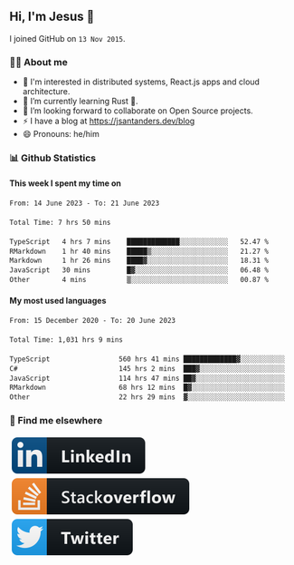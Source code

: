 ## Hi, I'm Jesus 👋

I joined GitHub on `13 Nov 2015`.

<!-- Talking about you -->

### 👨‍💻 About me

- 👦 I'm interested in distributed systems, React.js apps and cloud architecture.
- 🌱 I’m currently learning Rust 🦀.
- 👯 I’m looking forward to collaborate on Open Source projects.
- ⚡️ I have a blog at <https://jsantanders.dev/blog>
- 😄 Pronouns: he/him

### 📊 Github Statistics

#### This week I spent my time on

<!--START_SECTION:weekly-->

```txt
From: 14 June 2023 - To: 21 June 2023

Total Time: 7 hrs 50 mins

TypeScript   4 hrs 7 mins    █████████████░░░░░░░░░░░░   52.47 %
RMarkdown    1 hr 40 mins    █████▒░░░░░░░░░░░░░░░░░░░   21.27 %
Markdown     1 hr 26 mins    ████▓░░░░░░░░░░░░░░░░░░░░   18.31 %
JavaScript   30 mins         █▓░░░░░░░░░░░░░░░░░░░░░░░   06.48 %
Other        4 mins          ▒░░░░░░░░░░░░░░░░░░░░░░░░   00.87 %
```

<!--END_SECTION:weekly-->

#### My most used languages

<!--START_SECTION:alltime-->

```txt
From: 15 December 2020 - To: 20 June 2023

Total Time: 1,031 hrs 9 mins

TypeScript                 560 hrs 41 mins █████████████▓░░░░░░░░░░░   54.38 %
C#                         145 hrs 2 mins  ███▓░░░░░░░░░░░░░░░░░░░░░   14.07 %
JavaScript                 114 hrs 47 mins ██▓░░░░░░░░░░░░░░░░░░░░░░   11.13 %
RMarkdown                  68 hrs 12 mins  █▓░░░░░░░░░░░░░░░░░░░░░░░   06.61 %
Other                      22 hrs 29 mins  ▓░░░░░░░░░░░░░░░░░░░░░░░░   02.18 %
```

<!--END_SECTION:alltime-->

### 📢 Find me elsewhere

<p>
  <a target="_blank" href="https://linkedin.com/in/jsantanders">
    <img src="https://github.com/jsantanders/jsantanders/blob/master/img/linkedin.svg" alt="LinkedIn" style="vertical-align:top; margin:4px">
  </a>
  
  <a target="_blank" href="https://stackoverflow.com/users/7318331/jesus-santander">
    <img src="https://github.com/jsantanders/jsantanders/blob/master/img/stackoverflow.svg" alt="StackOverflow" style="vertical-align:top; margin:4px">
  </a>
  
  <a target="_blank" href="http://twitter.com/jsantanders">
    <img src="https://github.com/jsantanders/jsantanders/blob/master/img/twitter.svg" alt="Twitter" style="vertical-align:top; margin:4px">
  </a>
</p>
